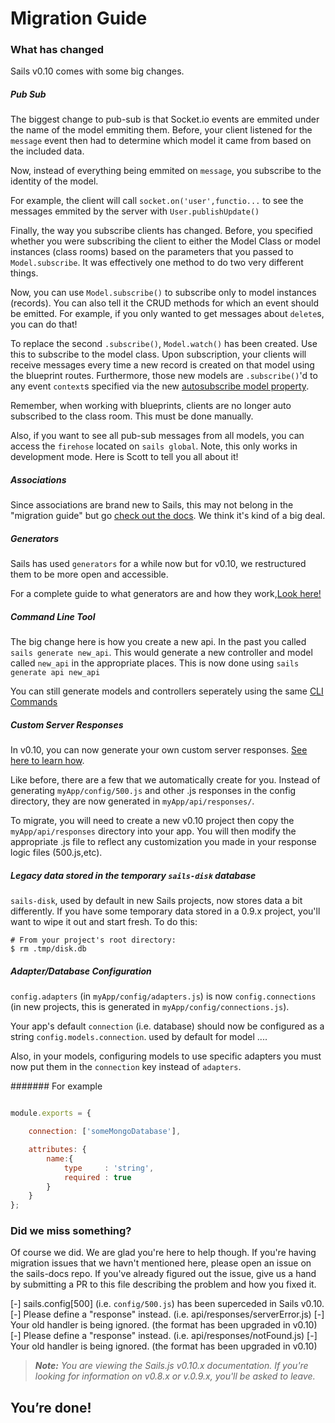 # Migration Guide
### What has changed

Sails v0.10 comes with some big changes.

##### Pub Sub

The biggest change to pub-sub is that Socket.io events are emmited under the name of the model emmiting them.  Before, your client listened for the `message` event then had to determine which model it came from based on the included data.

Now, instead of everything being emmited on `message`, you subscribe to the identity of the model. 

For example, the client will call `socket.on('user',functio...` to see the messages emmited by the server with `User.publishUpdate()`

Finally, the way you subscribe clients has changed.  Before, you specified whether you were subscribing the client to either the Model Class or model instances (class rooms) based on the parameters that you passed to `Model.subscribe`.  It was effectively one method to do two very different things.

Now, you can use `Model.subscribe()` to subscribe only to model instances (records).  You can also tell it the CRUD methods for which an event should be emitted.  For example, if you only wanted to get messages about `delete`s, you can do that!

To replace the second `.subscribe()`, `Model.watch()` has been created.  Use this to subscribe to the model class.  Upon subscription, your clients will receive messages every time a new record is created on that model using the blueprint routes.  Furthermore, those new models are `.subscribe()`'d to any event `context`s specified via the new [autosubscribe model property](./#!documentation/reference/ModelProperties).

Remember, when working with blueprints, clients are no longer auto subscribed to the class room.  This must be done manually.

Also, if you want to see all pub-sub messages from all models, you can access the `firehose` located on `sails global`.  Note, this only works in development mode. Here is Scott to tell you all about it!

##### Associations

Since associations are brand new to Sails, this may not belong in the "migration guide" but go [check out the docs](./#!documentation/reference/ModelAssociations).  We think it's kind of a big deal.

##### Generators


Sails has used `generators` for a while now but for v0.10, we restructured them to be more open and accessible.   

For a complete guide to what generators are and how they work,[Look here!](https://github.com/balderdashy/sails-docs/blob/master/Guide:%20Using%20Generators.md)

##### Command Line Tool

The big change here is how you create a new api.  In the past you called `sails generate new_api`.  This would generate a new controller and model called `new_api` in the appropriate places.  This is now done using `sails generate api new_api`

You can still generate models and controllers seperately using the same [CLI Commands](./#!documentation/reference/CommandLine/)

##### Custom Server Responses

In v0.10, you can now generate your own custom server responses.  [See here to learn how](https://github.com/uncletammy/sails-generate-serverResponse).

Like before, there are a few that we automatically create for you.  Instead of generating `myApp/config/500.js` and other .js responses in the config directory, they are now generated in `myApp/api/responses/`.

To migrate, you will need to create a new v0.10 project then copy the `myApp/api/responses` directory into your app.  You will then modify the appropriate .js file to reflect any customization you made in your response logic files (500.js,etc).


##### Legacy data stored in the temporary `sails-disk` database

`sails-disk`, used by default in new Sails projects, now stores data a bit differently.  If you have some temporary data stored in a 0.9.x project, you'll want to wipe it out and start fresh.  To do this:

```
# From your project's root directory:
$ rm .tmp/disk.db
```


##### Adapter/Database Configuration

`config.adapters` (in `myApp/config/adapters.js`) is now `config.connections` (in new projects, this is generated in `myApp/config/connections.js`).

Your app's default `connection` (i.e. database) should now be configured as a string `config.models.connection`. used by default for model
....

Also, in your models,  configuring models to use specific adapters you must now put them in the `connection` key instead of `adapters`.

####### For example
```javascript

module.exports = {

	connection: ['someMongoDatabase'],

	attributes: {
		name:{
			type     : 'string',
			required : true
		}
	}
};

```



### Did we miss something?

Of course we did.  We are glad you're here to help though.  If you're having migration issues that we havn't mentioned here, please open an issue on the sails-docs repo.  If you've already figured out the issue, give us a hand by submitting a PR to this file describing the problem and how you fixed it.



[-] sails.config[500] (i.e. `config/500.js`) has been superceded in Sails v0.10.
[-] Please define a "response" instead. (i.e. api/responses/serverError.js)
[-] Your old handler is being ignored. (the format has been upgraded in v0.10)
[-] Please define a "response" instead. (i.e. api/responses/notFound.js)
[-] Your old handler is being ignored. (the format has been upgraded in v0.10)




> _**Note:** You are viewing the Sails.js v0.10.x documentation.  If you're looking for information on v0.8.x or v.0.9.x, you'll be asked to leave._




## You&rsquo;re done!
